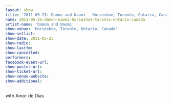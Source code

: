 ```yaml
---
layout: show
title: '2011-05-25: Damon and Naomi - Horseshoe, Toronto, Ontario, Canada'
name: 2011-05-25-damon-naomi-horseshoe-toronto-ontario-canada
artist-name: 'Damon and Naomi'
show-venue: 'Horseshoe, Toronto, Ontario, Canada'
show-setlist: 
show-date: 2011-05-25
show-radio: 
show-lastfm: 
show-cancelled: 
performers: 
facebook-event-url: 
show-poster-url: 
show-ticket-url: 
show-venue-website: 
show-additional: 
---
```


with Amor de Días